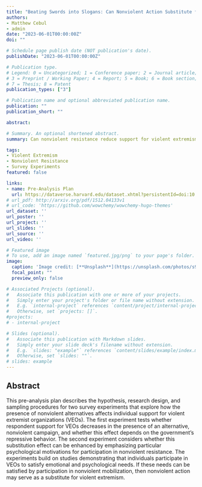```yaml
---
title: "Beating Swords into Slogans: Can Nonviolent Action Substitute for Violent Extremism?"
authors:
- Matthew Cebul
- admin
date: "2023-06-01T00:00:00Z"
doi: ""

# Schedule page publish date (NOT publication's date).
publishDate: "2023-06-01T00:00:00Z"

# Publication type.
# Legend: 0 = Uncategorized; 1 = Conference paper; 2 = Journal article;
# 3 = Preprint / Working Paper; 4 = Report; 5 = Book; 6 = Book section;
# 7 = Thesis; 8 = Patent
publication_types: ["3"]

# Publication name and optional abbreviated publication name.
publication: ""
publication_short: ""

abstract: 

# Summary. An optional shortened abstract.
summary: Can nonviolent resistance reduce support for violent extremism? In this paper we show through a series of survey experiments that it can.

tags:
- Violent Extremism
- Nonviolent Resistance
- Survey Experiments
featured: false

links:
- name: Pre-Analysis Plan
  url: https://dataverse.harvard.edu/dataset.xhtml?persistentId=doi:10.7910/DVN/YBCUIL
# url_pdf: http://arxiv.org/pdf/1512.04133v1
# url_code: 'https://github.com/wowchemy/wowchemy-hugo-themes'
url_dataset: ''
url_poster: ''
url_project: ''
url_slides: ''
url_source: ''
url_video: ''

# Featured image
# To use, add an image named `featured.jpg/png` to your page's folder. 
image:
  caption: 'Image credit: [**Unsplash**](https://unsplash.com/photos/s9CC2SKySJM)'
  focal_point: ""
  preview_only: false

# Associated Projects (optional).
#   Associate this publication with one or more of your projects.
#   Simply enter your project's folder or file name without extension.
#   E.g. `internal-project` references `content/project/internal-project/index.md`.
#   Otherwise, set `projects: []`.
#projects:
# - internal-project

# Slides (optional).
#   Associate this publication with Markdown slides.
#   Simply enter your slide deck's filename without extension.
#   E.g. `slides: "example"` references `content/slides/example/index.md`.
#   Otherwise, set `slides: ""`.
# slides: example
---
```

## **Abstract**
This pre-analysis plan describes the hypothesis, research design, and sampling procedures for two survey experiments that explore how the presence of nonviolent alternatives affects individual support for violent extremist organizations (VEOs). The first experiment tests whether respondent support for VEOs decreases in the presence of an alternative, nonviolent campaign, and whether this effect depends on the government’s repressive behavior. The second experiment considers whether this substitution effect can be enhanced by emphasizing particular psychological motivations for participation in nonviolent resistance. The experiments build on studies demonstrating that individuals participate in VEOs to satisfy emotional and psychological needs. If these needs can be satisfied by participation in nonviolent mobilization, then nonviolent action may serve as a substitute for violent extremism.
